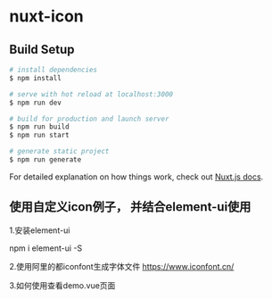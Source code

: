 # nuxt-icon

## Build Setup

```bash
# install dependencies
$ npm install

# serve with hot reload at localhost:3000
$ npm run dev

# build for production and launch server
$ npm run build
$ npm run start

# generate static project
$ npm run generate
```

For detailed explanation on how things work, check out [Nuxt.js docs](https://nuxtjs.org).


## 使用自定义icon例子， 并结合element-ui使用
1.安装element-ui 

npm i element-ui -S

2.使用阿里的都iconfont生成字体文件 https://www.iconfont.cn/

3.如何使用查看demo.vue页面
